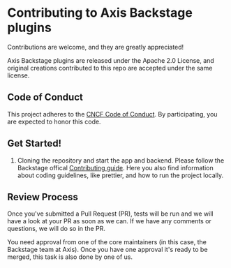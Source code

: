 # Contributing to Axis Backstage plugins 

Contributions are welcome, and they are greatly appreciated! 

Axis Backstage plugins are released under the Apache 2.0 License, and original creations contributed to this repo are accepted under the same license.

## Code of Conduct

This project adheres to the [CNCF Code of Conduct][code-of-conduct]. By participating, you are expected to honor this code.

[code-of-conduct]: https://github.com/AxisCommunications/backstage-plugins/blob/main/CODE_OF_CONDUCT.md

## Get Started!

1. Cloning the repository and start the app and backend. Please follow the Backstage offical [Contributing guide](https://github.com/backstage/backstage/edit/master/CONTRIBUTING.md). Here you also find information about coding guidelines, like prettier, and how to run the project locally.

## Review Process

Once you've submitted a Pull Request (PR), tests will be run and we will have a look at your PR as soon as we can. If we have any comments or questions, we will do so in the PR.

You need approval from one of the core maintainers (in this case, the Backstage team at Axis). Once you have one approval it's ready to be merged, this task is also done by one of us.
